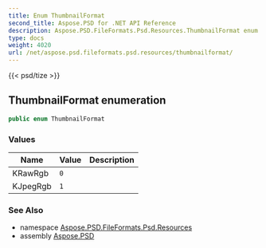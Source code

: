 ```yaml
---
title: Enum ThumbnailFormat
second_title: Aspose.PSD for .NET API Reference
description: Aspose.PSD.FileFormats.Psd.Resources.ThumbnailFormat enum. 
type: docs
weight: 4020
url: /net/aspose.psd.fileformats.psd.resources/thumbnailformat/
---
```

{{< psd/tize >}}
## ThumbnailFormat enumeration

```csharp
public enum ThumbnailFormat
```

### Values

| Name | Value | Description |
| --- | --- | --- |
| KRawRgb | `0` |  |
| KJpegRgb | `1` |  |

### See Also

* namespace [Aspose.PSD.FileFormats.Psd.Resources](../../aspose.psd.fileformats.psd.resources/)
* assembly [Aspose.PSD](../../)


